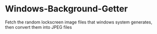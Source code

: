 # Windows-Background-Getter
Fetch the random lockscreen image files that windows system generates, then convert them into JPEG files
